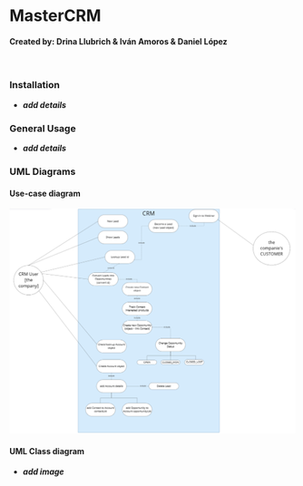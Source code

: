 # MasterCRM
#### Created by: Drina Llubrich & Iván Amoros & Daniel López
<br/>

### Installation
- ***add details***

### General Usage 
- ***add details***

### UML Diagrams
#### Use-case diagram
![img.png](img.png)

#### UML Class diagram
- ***add image*** 
